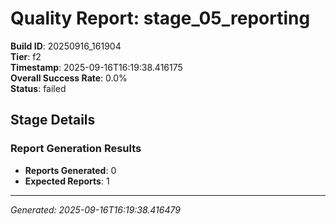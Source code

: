 # Quality Report: stage_05_reporting

**Build ID**: 20250916_161904  
**Tier**: f2  
**Timestamp**: 2025-09-16T16:19:38.416175  
**Overall Success Rate**: 0.0%  
**Status**: failed

## Stage Details

### Report Generation Results

- **Reports Generated**: 0
- **Expected Reports**: 1

---
*Generated: 2025-09-16T16:19:38.416479*
